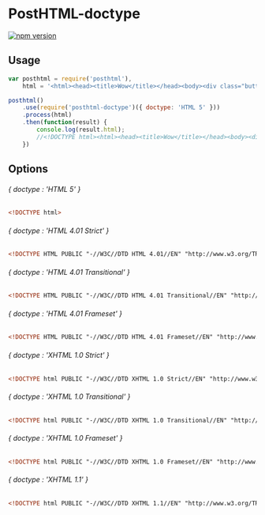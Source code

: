 # PostHTML-doctype
[![npm version](https://badge.fury.io/js/posthtml-doctype.svg)](http://badge.fury.io/js/posthtml-doctype)

## Usage

```js
var posthtml = require('posthtml'),
    html = '<html><head><title>Wow</title></head><body><div class="button"><div class="button__text">Text</div></div></body></html>';

posthtml()
    .use(require('posthtml-doctype')({ doctype: 'HTML 5' }))
    .process(html)
    .then(function(result) {
        console.log(result.html);
        //<!DOCTYPE html><html><head><title>Wow</title></head><body><div class="button"><div class="button__text">Text</div></div></body></html>
    })
```

## Options 

###### { doctype : 'HTML 5' }
```html
<!DOCTYPE html>
```

###### { doctype : 'HTML 4.01 Strict' }
```html
<!DOCTYPE HTML PUBLIC "-//W3C//DTD HTML 4.01//EN" "http://www.w3.org/TR/html4/strict.dtd">
```

###### { doctype : 'HTML 4.01 Transitional' }
```html
<!DOCTYPE HTML PUBLIC "-//W3C//DTD HTML 4.01 Transitional//EN" "http://www.w3.org/TR/html4/loose.dtd">
```

###### { doctype : 'HTML 4.01 Frameset' }
```html
<!DOCTYPE HTML PUBLIC "-//W3C//DTD HTML 4.01 Frameset//EN" "http://www.w3.org/TR/html4/frameset.dtd">
```

###### { doctype : 'XHTML 1.0 Strict' }
```html
<!DOCTYPE html PUBLIC "-//W3C//DTD XHTML 1.0 Strict//EN" "http://www.w3.org/TR/xhtml1/DTD/xhtml1-strict.dtd">
```

###### { doctype : 'XHTML 1.0 Transitional' }
```html
<!DOCTYPE html PUBLIC "-//W3C//DTD XHTML 1.0 Transitional//EN" "http://www.w3.org/TR/xhtml1/DTD/xhtml1-transitional.dtd">
```

###### { doctype : 'XHTML 1.0 Frameset' }
```html
<!DOCTYPE html PUBLIC "-//W3C//DTD XHTML 1.0 Frameset//EN" "http://www.w3.org/TR/xhtml1/DTD/xhtml1-frameset.dtd">
```

###### { doctype : 'XHTML 1.1' }
```html
<!DOCTYPE html PUBLIC "-//W3C//DTD XHTML 1.1//EN" "http://www.w3.org/TR/xhtml11/DTD/xhtml11.dtd">
```
